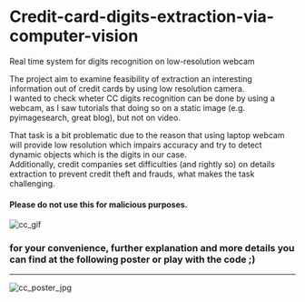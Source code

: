 # Credit-card-digits-extraction-via-computer-vision
Real time system for digits recognition on low-resolution webcam

The project aim to examine feasibility of extraction an interesting information out of credit cards by using low resolution camera.<br>
I wanted to check wheter CC digits recognition can be done by using a webcam, as I saw tutorials that doing so on a static image (e.g. pyimagesearch, great blog), but not on video.


That task is a bit problematic due to the reason that using laptop webcam will provide low resolution which impairs accuracy and try to detect dynamic objects which is the digits in our case.<br/>
Additionally, credit companies set difficulties (and rightly so) on details extraction to prevent credit theft and frauds, what makes the task challenging.<br/>
#### Please do not use this for malicious purposes.


![cc_gif](https://user-images.githubusercontent.com/44063183/71322138-ce392000-24cc-11ea-9ee7-c4a627405fe9.gif)

### for your convenience, further explanation and more details you can find at the following poster or play with the code ;) 
_________________________________________________________________________________________________


![cc_poster_jpg](https://user-images.githubusercontent.com/44063183/71322660-e6ac3900-24d2-11ea-855c-ab9363d85010.jpg)
